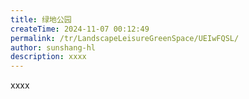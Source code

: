 ```yaml
---
title: 绿地公园
createTime: 2024-11-07 00:12:49
permalink: /tr/LandscapeLeisureGreenSpace/UEIwFQSL/
author: sunshang-hl
description: xxxx
---
```


xxxx